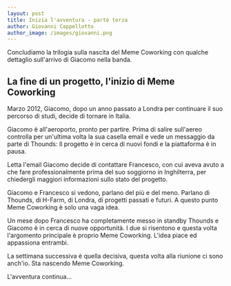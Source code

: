 ```yaml
---
layout: post
title: Inizia l'avventura - parte terza
author: Giovanni Cappellotto
author_image: /images/giovanni.png
---
```


Concludiamo la trilogia sulla nascita del Meme Coworking con qualche dettaglio sull'arrivo di Giacomo nella banda.

## La fine di un progetto, l'inizio di Meme Coworking

Marzo 2012, Giacomo, dopo un anno passato a Londra per continuare il suo percorso di studi, decide di tornare in Italia.

Giacomo è all'aeroporto, pronto per partire. Prima di salire sull'aereo controlla per un'ultima volta la sua casella email e vede un messaggio da parte di Thounds: Il progetto è in cerca di nuovi fondi e la piattaforma è in pausa.

Letta l'email Giacomo decide di contattare Francesco, con cui aveva avuto a che fare professionalmente prima del suo soggiorno in Inghilterra, per chiedergli maggiori informazioni sullo stato del progetto.

Giacomo e Francesco si vedono, parlano del più e del meno. Parlano di Thounds, di H-Farm, di Londra, di progetti passati e futuri. A questo punto Meme Coworking è solo una vaga idea.

Un mese dopo Francesco ha completamente messo in standby Thounds e Giacomo è in cerca di nuove opportunità. I due si risentono e questa volta l'argomento principale è proprio Meme Coworking. L'idea piace ed appassiona entrambi.

La settimana successiva è quella decisiva, questa volta alla riunione ci sono anch'io. Sta nascendo Meme Coworking.

L'avventura continua...